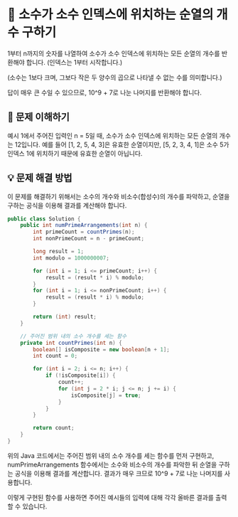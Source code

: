 # 🚀 소수가 소수 인덱스에 위치하는 순열의 개수 구하기 

1부터 n까지의 숫자를 나열하여 소수가 소수 인덱스에 위치하는 모든 순열의 개수를 반환해야 합니다. (인덱스는 1부터 시작합니다.)

(소수는 1보다 크며, 그보다 작은 두 양수의 곱으로 나타낼 수 없는 수를 의미합니다.)

답이 매우 큰 수일 수 있으므로, 10^9 + 7로 나눈 나머지를 반환해야 합니다.

## 📝 문제 이해하기 

예시 1에서 주어진 입력인 n = 5일 때, 소수가 소수 인덱스에 위치하는 모든 순열의 개수는 12입니다. 예를 들어 [1, 2, 5, 4, 3]은 유효한 순열이지만, [5, 2, 3, 4, 1]은 소수 5가 인덱스 1에 위치하기 때문에 유효한 순열이 아닙니다.

## 💡 문제 해결 방법 

이 문제를 해결하기 위해서는 소수의 개수와 비소수(합성수)의 개수를 파악하고, 순열을 구하는 공식을 이용해 결과를 계산해야 합니다.

```java
public class Solution {
    public int numPrimeArrangements(int n) {
        int primeCount = countPrimes(n);
        int nonPrimeCount = n - primeCount;

        long result = 1;
        int modulo = 1000000007;

        for (int i = 1; i <= primeCount; i++) {
            result = (result * i) % modulo;
        }
        for (int i = 1; i <= nonPrimeCount; i++) {
            result = (result * i) % modulo;
        }

        return (int) result;
    }

    // 주어진 범위 내의 소수 개수를 세는 함수
    private int countPrimes(int n) {
        boolean[] isComposite = new boolean[n + 1];
        int count = 0;

        for (int i = 2; i <= n; i++) {
            if (!isComposite[i]) {
                count++;
                for (int j = 2 * i; j <= n; j += i) {
                    isComposite[j] = true;
                }
            }
        }

        return count;
    }
}
```

위의 Java 코드에서는 주어진 범위 내의 소수 개수를 세는 함수를 먼저 구현하고, numPrimeArrangements 함수에서는 소수와 비소수의 개수를 파악한 뒤 순열을 구하는 공식을 이용해 결과를 계산합니다. 결과가 매우 크므로 10^9 + 7로 나눈 나머지를 사용합니다.

이렇게 구현된 함수를 사용하면 주어진 예시들의 입력에 대해 각각 올바른 결과를 출력할 수 있습니다.
